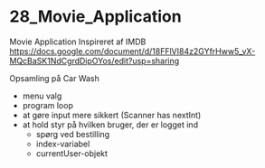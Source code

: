 # 28_Movie_Application

Movie Application
Inspireret af IMDB
https://docs.google.com/document/d/18FFlVI84z2GYfrHww5_vX-MQcBaSK1NdCgrdDipOYos/edit?usp=sharing

Opsamling på Car Wash
* menu valg
* program loop
* at gøre input mere sikkert (Scanner has nextInt)
* at hold styr på hvilken bruger, der er logget ind
  * spørg ved bestilling
  * index-variabel
  * currentUser-objekt
